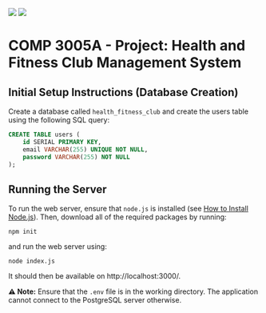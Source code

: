 ![](https://badgen.net/static/node/v21.1.0/green)
![](https://badgen.net/badge/icon/postgresql?icon=postgresql&label)

# COMP 3005A - Project: Health and Fitness Club Management System

## Initial Setup Instructions (Database Creation)
Create a database called `health_fitness_club` and create the users table using the following SQL query:

```sql
CREATE TABLE users (
    id SERIAL PRIMARY KEY,
    email VARCHAR(255) UNIQUE NOT NULL,
    password VARCHAR(255) NOT NULL
);
```

## Running the Server
To run the web server, ensure that `node.js` is installed (see [How to Install Node.js](https://nodejs.org/en/learn/getting-started/how-to-install-nodejs)). Then, download all of the required packages by running:

```shell
npm init
```

and run the web server using:

```shell
node index.js
```

It should then be available on http://localhost:3000/.

**⚠️ Note:** Ensure that the `.env` file is in the working directory. The application cannot connect to the PostgreSQL server otherwise.
